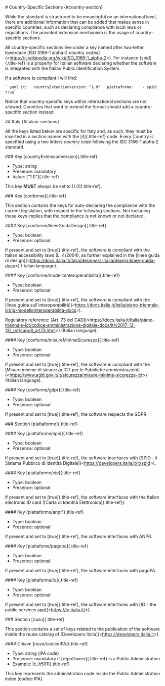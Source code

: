 \# Country-Specific Sections {#country-section}

While the standard is structured to be meaningful on an international
level, there are additional information that can be added that makes
sense in specific countries, such as declaring compliance with local
laws or regulations. The provided extension mechanism is the usage of
country-specific sections.

All country-specific sections live under a key named after two-letter
lowercase \[ISO 3166-1 alpha-2 country
codes\](\<<https://it.wikipedia.org/wiki/ISO_3166-1_alpha-2>\>). For
instance \[spid\]{.title-ref} is a property for Italian software
declaring whether the software is integrated with the Italian Public
Identification System.

If a software is compliant I will find:

`` ` yaml it:   countryExtensionVersion: "1.0"   piattaforme:    - spid: true ``\`

Notice that country-specific keys within international sections are not
allowed. Countries that want to extend the format should add a
country-specific section instead.

\## Italy {#italian-sections}

All the keys listed below are specific for Italy and, as such, they must
be inserted in a section named with the \[it\]{.title-ref} code. Every
Country is specified using a two letters *country code* following the
ISO 3166-1 alpha-2 standard.

\### Key \[countryExtensionVersion\]{.title-ref}

-   Type: string
-   Presence: mandatory
-   Value: \[\"1.0\"\]{.title-ref}

This key **MUST** always be set to \[1.0\]{.title-ref}.

\### Key \[conforme\]{.title-ref}

This section contains the keys for auto-declaring the compliance with
the current legislation, with respect to the following sections. Not
including these keys implies that the compliance is not known or not
declared.

\#### Key \[conforme/lineeGuidaDesign\]{.title-ref}

-   Type: boolean
-   Presence: optional

If present and set to \[true\]{.title-ref}, the software is compliant
with the Italian accessibility laws (L. 4/2004), as further explained in
the \[linee guida di
design\](\<<https://docs.italia.it/italia/designers-italia/design-linee-guida-docs>\>)
(Italian language).

\#### Key \[conforme/modelloInteroperatibilita\]{.title-ref}

-   Type: boolean
-   Presence: optional

If present and set to \[true\]{.title-ref}, the software is compliant
with the \[linee guida
sull\'interoperabilità\](\<<https://docs.italia.it/italia/piano-triennale-ict/lg-modellointeroperabilita-docs>\>).

Regulatory reference: \[Art. 73 del
CAD\](\<<https://docs.italia.it/italia/piano-triennale-ict/codice-amministrazione-digitale-docs/it/v2017-12-13/_rst/capo8_art73.html>\>)
(Italian language).

\#### Key \[conforme/misureMinimeSicurezza\]{.title-ref}

-   Type: boolean
-   Presence: optional

If present and set to \[true\]{.title-ref}, the software is compliant
with the \[Misure minime di sicurezza ICT per le Pubbliche
amministrazioni\](\<<https://www.agid.gov.it/it/sicurezza/misure-minime-sicurezza-ict>\>)
(Italian language).

\#### Key \[conforme/gdpr\]{.title-ref}

-   Type: boolean
-   Presence: optional

If present and set to \[true\]{.title-ref}, the software respects the
GDPR.

\### Section \[piattaforme\]{.title-ref}

\#### Key \[piattaforme/spid\]{.title-ref}

-   Type: boolean
-   Presence: optional

If present and set to \[true\]{.title-ref}, the software interfaces with
\[SPID - il Sistema Pubblico di Identità
Digitale\](\<<https://developers.italia.it/it/spid>\>).

\#### Key \[piattaforme/cie\]{.title-ref}

-   Type: boolean
-   Presence: optional

If present and set to \[true\]{.title-ref}, the software interfaces with
the Italian electronic ID card (\[Carta di Identità
Elettronica\]{.title-ref}).

\#### Key \[piattaforme/anpr\]{.title-ref}

-   Type: boolean
-   Presence: optional

If present and set to \[true\]{.title-ref}, the software interfaces with
ANPR.

\#### Key \[piattafome/pagopa\]{.title-ref}

-   Type: boolean
-   Presence: optional

If present and set to \[true\]{.title-ref}, the software interfaces with
pagoPA.

\#### Key \[piattaforme/io\]{.title-ref}

-   Type: boolean
-   Presence: optional

If present and set to \[true\]{.title-ref}, the software interfaces with
\[IO - the public services app\](\<<https://io.italia.it/>\>).

\### Section \[riuso\]{.title-ref}

This section contains a set of keys related to the publication of the
software inside the reuse catalog of \[Developers
Italia\](\<<https://developers.italia.it>\>).

\#### Chiave \[riuso/codiceIPA\]{.title-ref}

-   Type: string (iPA code)
-   Presence: mandatory if \[repoOwner\]{.title-ref} is a Public
    Administration
-   Example: \[c_h501\]{.title-ref}

This key represents the administration code inside the Public
Administration index (codice IPA).
